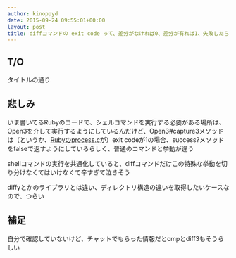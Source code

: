 ```yaml
---
author: kinoppyd
date: 2015-09-24 09:55:01+00:00
layout: post
title: diffコマンドの exit code って、差分がなければ0、差分が有れば1、失敗したら2なんだね
---
```


## T/O


タイトルの通り


## 悲しみ


いま書いてるRubyのコードで、シェルコマンドを実行する必要がある場所は、Open3を介して実行するようにしているんだけど、Open3#capture3メソッドは（というか、[Rubyのprocess.c](https://github.com/ruby/ruby/blob/09cbe9d64088b825a520fcba279cbca3df5c4035/process.c#L836)が）exit codeが1の場合、success?メソッドをfalseで返すようにしているらしく、普通のコマンドと挙動が違う

shellコマンドの実行を共通化していると、diffコマンドだけこの特殊な挙動を切り分けなくてはいけなくて辛すぎて泣きそう

diffyとかのライブラリとは違い、ディレクトリ構造の違いを取得したいケースなので、つらい


## 補足


自分で確認していないけど、チャットでもらった情報だとcmpとdiff3もそうらしい
